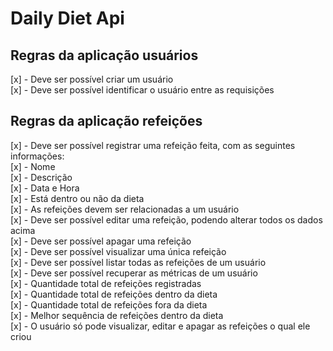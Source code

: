 # Daily Diet Api

## Regras da aplicação usuários

[x] - Deve ser possível criar um usuário   
[x] - Deve ser possível identificar o usuário entre as requisições 

## Regras da aplicação refeições

[x] - Deve ser possível registrar uma refeição feita, com as seguintes informações:   
[x] - Nome   
[x] - Descrição   
[x] - Data e Hora   
[x] - Está dentro ou não da dieta      
[x] - As refeições devem ser relacionadas a um usuário      
[x] - Deve ser possível editar uma refeição, podendo alterar todos os dados acima   
[x] - Deve ser possível apagar uma refeição   
[x] - Deve ser possível visualizar uma única refeição   
[x] - Deve ser possível listar todas as refeições de um usuário   
[x] - Deve ser possível recuperar as métricas de um usuário   
[x] - Quantidade total de refeições registradas   
[x] - Quantidade total de refeições dentro da dieta   
[x] - Quantidade total de refeições fora da dieta   
[x] - Melhor sequência de refeições dentro da dieta   
[x] - O usuário só pode visualizar, editar e apagar as refeições o qual ele criou   
